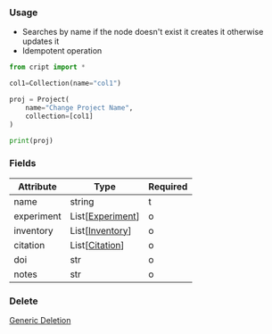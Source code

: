 ### Usage

- Searches by name if the node doesn't exist it creates it otherwise updates it
- Idempotent operation

```python
from cript import *

col1=Collection(name="col1")

proj = Project(
    name="Change Project Name",
    collection=[col1]
)

print(proj)
```

### Fields

| Attribute  | Type             | Required |
|------------|------------------|----------|
| name       | string           | t        |
| experiment | List[[Experiment](../experiment)] | o        |
| inventory  | List[[Inventory](../inventory)]  | o        |
| citation   | List[[Citation](../citation)]   | o        |
| doi        | str              | o        |
| notes      | str              | o        |

### Delete
[Generic Deletion](../delete.md)
